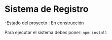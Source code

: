 <h1>Sistema de Registro</h1>
-Estado del proyecto : En construcción

Para ejecutar el sistema debes poner:
```npm install ```
